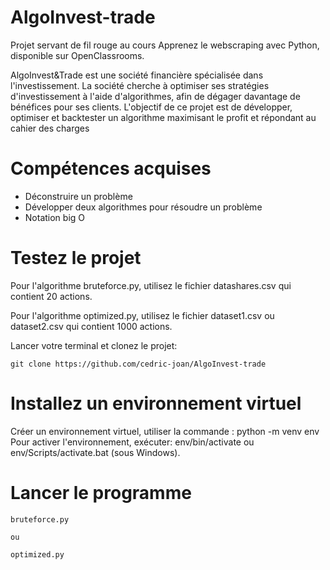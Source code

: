 # AlgoInvest-trade

Projet servant de fil rouge au cours Apprenez le webscraping avec Python, disponible sur OpenClassrooms. 

AlgoInvest&Trade est une société financière spécialisée dans l'investissement. La société cherche à optimiser ses stratégies d'investissement à l'aide d'algorithmes, afin de dégager davantage de bénéfices pour ses clients. L'objectif de ce projet est de développer, optimiser et backtester un algorithme maximisant le profit et répondant au cahier des charges

# Compétences acquises

* Déconstruire un problème
* Développer deux algorithmes pour résoudre un problème
* Notation big O


# Testez le projet
Pour l'algorithme bruteforce.py, utilisez le fichier datashares.csv qui contient 20 actions.

Pour l'algorithme optimized.py, utilisez le fichier dataset1.csv ou dataset2.csv qui contient 1000 actions.

Lancer votre terminal et clonez le projet:

    git clone https://github.com/cedric-joan/AlgoInvest-trade


# Installez un environnement virtuel

Créer un environnement virtuel, utiliser la commande : python -m venv env
Pour activer l'environnement, exécuter: env/bin/activate ou env/Scripts/activate.bat (sous Windows).   



# Lancer le programme

    bruteforce.py

    ou

    optimized.py
